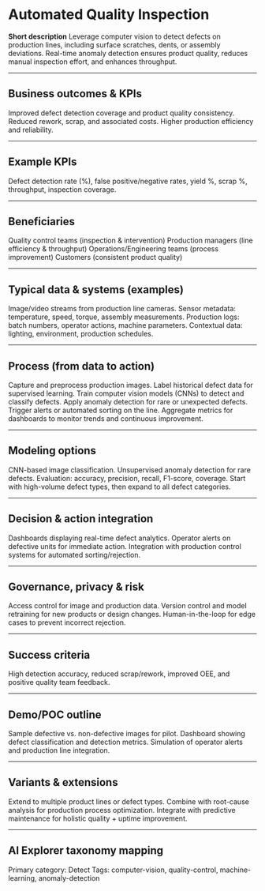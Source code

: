 # Automated Quality Inspection

**Short description**
Leverage computer vision to detect defects on production lines, including surface scratches, dents, or assembly deviations. Real-time anomaly detection ensures product quality, reduces manual inspection effort, and enhances throughput.

---

## Business outcomes & KPIs
Improved defect detection coverage and product quality consistency.
Reduced rework, scrap, and associated costs.
Higher production efficiency and reliability.

---

## Example KPIs
Defect detection rate (%), false positive/negative rates, yield %, scrap %, throughput, inspection coverage.

---

## Beneficiaries
Quality control teams (inspection & intervention)
Production managers (line efficiency & throughput)
Operations/Engineering teams (process improvement)
Customers (consistent product quality)

---

## Typical data & systems (examples)
Image/video streams from production line cameras.
Sensor metadata: temperature, speed, torque, assembly measurements.
Production logs: batch numbers, operator actions, machine parameters.
Contextual data: lighting, environment, production schedules.

---

## Process (from data to action)
Capture and preprocess production images.
Label historical defect data for supervised learning.
Train computer vision models (CNNs) to detect and classify defects.
Apply anomaly detection for rare or unexpected defects.
Trigger alerts or automated sorting on the line.
Aggregate metrics for dashboards to monitor trends and continuous improvement.

---

## Modeling options
CNN-based image classification.
Unsupervised anomaly detection for rare defects.
Evaluation: accuracy, precision, recall, F1-score, coverage.
Start with high-volume defect types, then expand to all defect categories.

---

## Decision & action integration
Dashboards displaying real-time defect analytics.
Operator alerts on defective units for immediate action.
Integration with production control systems for automated sorting/rejection.

---

## Governance, privacy & risk
Access control for image and production data.
Version control and model retraining for new products or design changes.
Human-in-the-loop for edge cases to prevent incorrect rejection.

---

## Success criteria
High detection accuracy, reduced scrap/rework, improved OEE, and positive quality team feedback.

---

## Demo/POC outline
Sample defective vs. non-defective images for pilot.
Dashboard showing defect classification and detection metrics.
Simulation of operator alerts and production line integration.

---

## Variants & extensions
Extend to multiple product lines or defect types.
Combine with root-cause analysis for production process optimization.
Integrate with predictive maintenance for holistic quality + uptime improvement.

---

## AI Explorer taxonomy mapping
Primary category: Detect
Tags: computer-vision, quality-control, machine-learning, anomaly-detection